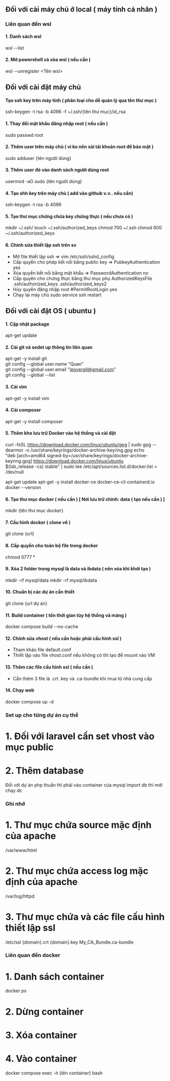 ## Đối với cài máy chủ ở local ( máy tính cá nhân )
### Liên quan đến wsl
#### 1. Danh sách wsl
wsl --list

#### 2. Mở powershell và xóa wsl ( nếu cần )
wsl --unregister <Tên wsl>

## Đối với cài đặt máy chủ
#### Tạo ssh key trên máy tính ( phân loại cho dễ quản lý qua tên thư mục )
ssh-keygen -t rsa -b 4096 -f ~/.ssh/{tên thư mục}/id_rsa

#### 1. Thay đổi mật khẩu đăng nhập root ( nếu cần )
sudo passwd root

#### 2. Thêm user trên máy chủ ( vì ko nên xài tải khoản root để bảo mật )
sudo adduser {tên người dùng}

#### 3. Thêm user đó vào danh sách người dùng root
usermod -aG sudo {tên người dùng}

#### 4. Tạo shh key trên máy chủ ( add vào github v.v.. nếu cần)
ssh-keygen -t rsa -b 4096

#### 5. Tạo thư mục chứng chứa key chứng thực ( nếu chưa có )
mkdir ~/.ssh/
touch ~/.ssh/authorized_keys
chmod 700 ~/.ssh
chmod 600 ~/.ssh/authorized_keys

#### 6. Chỉnh sửa thiết lập ssh trên sv
- Mở file thiết lập ssh => vim /etc/ssh/sshd_config
- Cấp quyển cho phép kết nối bằng public key  => PubkeyAuthentication yes
- Xóa quyền kết nối bằng mật khẩu => PasswordAuthentication no
- Cấp quyên cho chứng thực bằng thư mục phụ AuthorizedKeysFile      .ssh/authorized_keys .ssh/authorized_keys2
- Hủy quyền đăng nhập root #PermitRootLogin yes
- Chạy lại máy chủ sudo service ssh restart

## Đối với cài đặt OS ( ubuntu )
#### 1. Cập nhật package 
apt-get update

#### 2. Cài git và sedet up thông tin liên quan
apt-get -y install git  
git config --global user.name "Quan"  
git config --global user.email "leovergil@gmail.com"  
git config --global --list  

#### 3. Cài vim 
apt-get -y install vim

#### 4. Cài composer
apt-get -y install composer

#### 5. Thêm kho lưu trữ Docker vào hệ thống và cài đặt
curl -fsSL https://download.docker.com/linux/ubuntu/gpg | sudo gpg --dearmor -o /usr/share/keyrings/docker-archive-keyring.gpg
echo \
  "deb [arch=amd64 signed-by=/usr/share/keyrings/docker-archive-keyring.gpg] https://download.docker.com/linux/ubuntu \
  $(lsb_release -cs) stable" | sudo tee /etc/apt/sources.list.d/docker.list > /dev/null

apt-get update
apt-get -y install docker-ce docker-ce-cli containerd.io
docker --version

#### 6. Tạo thư mục docker ( nếu cần ) [ Nơi lưu trữ chính: data ( tạo nếu cần ) ]
mkdir {tên thư mục docker}

#### 7. Cấu hình docker ( clone về )
git clone {url}

#### 8. Cấp quyền cho toàn bộ file trong docker
chmod 0777 *

#### 9. Xóa 2 folder trong mysql là data và ibdata ( nên xóa khi khởi tạo )
mkdir -rf mysql/data
mkdir -rf mysql/ibdata

#### 10. Chuẩn bị các dự án cần thiết
git clone {url dự án}

#### 11. Build container ( tốn thời gian tùy hệ thống và mảng )
docker compose build --no-cache

#### 12. Chỉnh sửa vhost ( nếu cần hoặc phải cấu hình ssl )
- Tham khảo file default.conf
- Thiết lập vào file vhost.conf nếu không có thì tạo để mount vào VM

#### 13. Thêm các file cấu hình ssl ( nếu cần )
- Cần thêm 3 file là .crt .key và .ca-bundle khi mua từ nhà cung cấp

#### 14. Chạy web
docker compose up -d

### Set up cho từng dự án cụ thể
# 1. Đối với laravel cần set vhost vào mục public

# 2. Thêm database 
Đối với dự án php thuần thì phải vào container của mysql import db thì mới chạy dc


### Ghi nhớ
# 1. Thư mục chứa source mặc định của apache
/var/www/html
# 2. Thư mục chứa access log mặc định của apache
/var/log/httpd
# 3. Thư mục chứa và các file cấu hình thiết lập ssl
/etc/ssl
{domain}.crt
{domain}.key
My_CA_Bundle.ca-bundle

### Liên quan đến docker
# 1. Danh sách container
docker ps

# 2. Dừng container

# 3. Xóa container

# 4. Vào container
docker compose exec -it {tên container} bash
